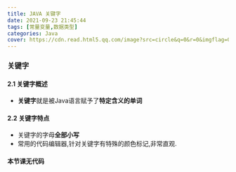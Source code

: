 ```yaml
---
title: JAVA 关键字
date: 2021-09-23 21:45:44
tags: [常量变量,数据类型]
categories: Java
cover: https://cdn.read.html5.qq.com/image?src=circle&q=0&r=0&imgflag=0&cdn_cache=1800&w=0&h=0&imageUrl=https://learnonly-7.oss-cn-qingdao.aliyuncs.com/2021-9-23/1.jpg
---
```


### 关键字

#### 2.1 关键字概述

- **关键字**就是被Java语言赋予了**特定含义的单词**

#### 2.2 关键字特点

- 关键字的字母**全部小写**
- 常用的代码编辑器,针对关键字有特殊的颜色标记,非常直观.

#### 本节课无代码
